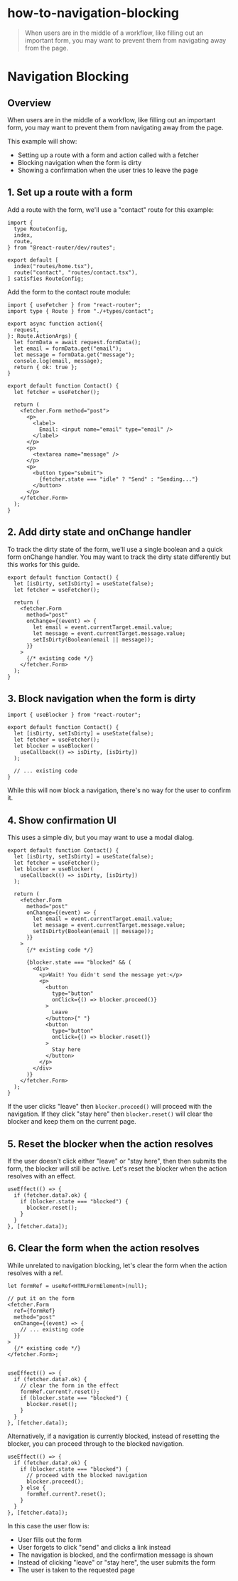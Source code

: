 # how-to-navigation-blocking

> When users are in the middle of a workflow, like filling out an important form, you may want to prevent them from navigating away from the page.

# Navigation Blocking

## Overview

When users are in the middle of a workflow, like filling out an important form, you may want to prevent them from navigating away from the page.

This example will show:

- Setting up a route with a form and action called with a fetcher
- Blocking navigation when the form is dirty
- Showing a confirmation when the user tries to leave the page

## 1\. Set up a route with a form

Add a route with the form, we'll use a "contact" route for this example:

    import {
      type RouteConfig,
      index,
      route,
    } from "@react-router/dev/routes";

    export default [
      index("routes/home.tsx"),
      route("contact", "routes/contact.tsx"),
    ] satisfies RouteConfig;

Add the form to the contact route module:

    import { useFetcher } from "react-router";
    import type { Route } from "./+types/contact";

    export async function action({
      request,
    }: Route.ActionArgs) {
      let formData = await request.formData();
      let email = formData.get("email");
      let message = formData.get("message");
      console.log(email, message);
      return { ok: true };
    }

    export default function Contact() {
      let fetcher = useFetcher();

      return (
        <fetcher.Form method="post">
          <p>
            <label>
              Email: <input name="email" type="email" />
            </label>
          </p>
          <p>
            <textarea name="message" />
          </p>
          <p>
            <button type="submit">
              {fetcher.state === "idle" ? "Send" : "Sending..."}
            </button>
          </p>
        </fetcher.Form>
      );
    }

## 2\. Add dirty state and onChange handler

To track the dirty state of the form, we'll use a single boolean and a quick form onChange handler. You may want to track the dirty state differently but this works for this guide.

    export default function Contact() {
      let [isDirty, setIsDirty] = useState(false);
      let fetcher = useFetcher();

      return (
        <fetcher.Form
          method="post"
          onChange={(event) => {
            let email = event.currentTarget.email.value;
            let message = event.currentTarget.message.value;
            setIsDirty(Boolean(email || message));
          }}
        >
          {/* existing code */}
        </fetcher.Form>
      );
    }

## 3\. Block navigation when the form is dirty

    import { useBlocker } from "react-router";

    export default function Contact() {
      let [isDirty, setIsDirty] = useState(false);
      let fetcher = useFetcher();
      let blocker = useBlocker(
        useCallback(() => isDirty, [isDirty])
      );

      // ... existing code
    }

While this will now block a navigation, there's no way for the user to confirm it.

## 4\. Show confirmation UI

This uses a simple div, but you may want to use a modal dialog.

    export default function Contact() {
      let [isDirty, setIsDirty] = useState(false);
      let fetcher = useFetcher();
      let blocker = useBlocker(
        useCallback(() => isDirty, [isDirty])
      );

      return (
        <fetcher.Form
          method="post"
          onChange={(event) => {
            let email = event.currentTarget.email.value;
            let message = event.currentTarget.message.value;
            setIsDirty(Boolean(email || message));
          }}
        >
          {/* existing code */}

          {blocker.state === "blocked" && (
            <div>
              <p>Wait! You didn't send the message yet:</p>
              <p>
                <button
                  type="button"
                  onClick={() => blocker.proceed()}
                >
                  Leave
                </button>{" "}
                <button
                  type="button"
                  onClick={() => blocker.reset()}
                >
                  Stay here
                </button>
              </p>
            </div>
          )}
        </fetcher.Form>
      );
    }

If the user clicks "leave" then `blocker.proceed()` will proceed with the navigation. If they click "stay here" then `blocker.reset()` will clear the blocker and keep them on the current page.

## 5\. Reset the blocker when the action resolves

If the user doesn't click either "leave" or "stay here", then then submits the form, the blocker will still be active. Let's reset the blocker when the action resolves with an effect.

    useEffect(() => {
      if (fetcher.data?.ok) {
        if (blocker.state === "blocked") {
          blocker.reset();
        }
      }
    }, [fetcher.data]);

## 6\. Clear the form when the action resolves

While unrelated to navigation blocking, let's clear the form when the action resolves with a ref.

    let formRef = useRef<HTMLFormElement>(null);

    // put it on the form
    <fetcher.Form
      ref={formRef}
      method="post"
      onChange={(event) => {
        // ... existing code
      }}
    >
      {/* existing code */}
    </fetcher.Form>;


    useEffect(() => {
      if (fetcher.data?.ok) {
        // clear the form in the effect
        formRef.current?.reset();
        if (blocker.state === "blocked") {
          blocker.reset();
        }
      }
    }, [fetcher.data]);

Alternatively, if a navigation is currently blocked, instead of resetting the blocker, you can proceed through to the blocked navigation.

    useEffect(() => {
      if (fetcher.data?.ok) {
        if (blocker.state === "blocked") {
          // proceed with the blocked navigation
          blocker.proceed();
        } else {
          formRef.current?.reset();
        }
      }
    }, [fetcher.data]);

In this case the user flow is:

- User fills out the form
- User forgets to click "send" and clicks a link instead
- The navigation is blocked, and the confirmation message is shown
- Instead of clicking "leave" or "stay here", the user submits the form
- The user is taken to the requested page
